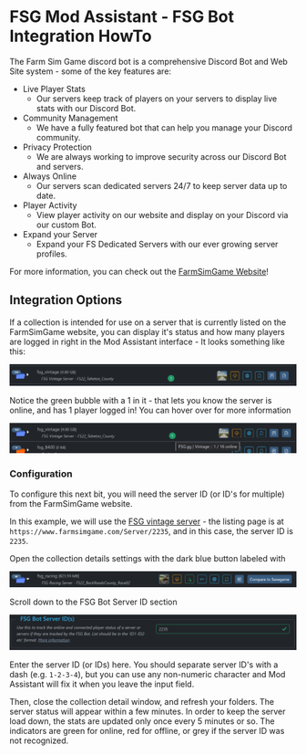 # FSG Mod Assistant - FSG Bot Integration HowTo

The Farm Sim Game discord bot is a comprehensive Discord Bot and Web Site system - some of the key features are:

- Live Player Stats
  - Our servers keep track of players on your servers to display live stats with our Discord Bot.
- Community Management
  - We have a fully featured bot that can help you manage your Discord community.
- Privacy Protection
  - We are always working to improve security across our Discord Bot and servers.
- Always Online
  - Our servers scan dedicated servers 24/7 to keep server data up to date.
- Player Activity
  - View player activity on our website and display on your Discord via our custom Bot.
- Expand your Server
  - Expand your FS Dedicated Servers with our ever growing server profiles.

For more information, you can check out the [FarmSimGame Website](https://farmsimgame.com/)!

## Integration Options

If a collection is intended for use on a server that is currently listed on the FarmSimGame website, you can display it's status and how many players are logged in right in the Mod Assistant interface - It looks something like this:

![--](img340/fsgbot-collection.png)

Notice the green bubble with a 1 in it - that lets you know the server is online, and has 1 player logged in!  You can hover over for more information

![--](img340/fsgbot-collection-hover.png)

### Configuration

To configure this next bit, you will need the server ID (or ID's for multiple) from the FarmSimGame website.

In this example, we will use the [FSG vintage server](https://www.farmsimgame.com/Server/2235) - the listing page is at `https://www.farmsimgame.com/Server/2235`, and in this case, the server ID is `2235`.

Open the collection details settings with the dark blue button labeled with <i class="bi bi-journal-text"></i>

![Alt text](img340/collection-entry.png)

Scroll down to the FSG Bot Server ID section

![--](img340/fsgbot-details.png)

Enter the server ID (or IDs) here.  You should separate server ID's with a dash (e.g. `1-2-3-4`), but you can use any non-numeric character and Mod Assistant will fix it when you leave the input field.

Then, close the collection detail window, and refresh your folders.  The server status will appear within a few minutes.  In order to keep the server load down, the stats are updated only once every 5 minutes or so.  The indicators are green for online, red for offline, or grey if the server ID was not recognized.
